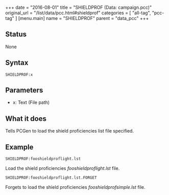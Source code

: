 +++
date = "2016-08-01"
title = "SHIELDPROF (Data: campaign.pcc)"
original_url = "/list/data/pcc.html#shieldprof"
categories = [ "all-tag", "pcc-tag" ]
[menu.main]
    name = "SHIELDPROF"
    parent = "data_pcc"
+++

## Status

None

## Syntax

`SHIELDPROF:x`

## Parameters

-   x: Text (File path)



What it does
------------

Tells PCGen to load the shield proficiencies list file specified.

Example
-------

`SHIELDPROF:fooshieldproflight.lst`

Load the shield proficiencies *fooshieldproflight.lst* file.

`SHIELDPROF:fooshieldproflight.lst.FORGET`

Forgets to load the shield proficiencies *fooshieldprofsimple.lst* file.

